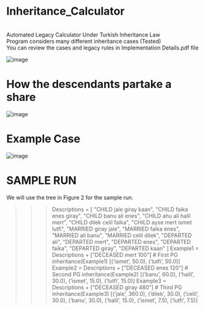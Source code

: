 # Inheritance_Calculator
<br />Automated Legacy Calculator Under Turkish Inheritance Law
<br />Program considers many different inheritance cases (Tested)
<br />You can review the cases and legacy rules in Implementation Details.pdf file 

![image](https://github.com/yalcinalp/Inheritance_Calculator/assets/95969634/927d49ad-09e9-4252-b6a3-497339e3d00d)

# How the descendants partake a share

![image](https://github.com/yalcinalp/Inheritance_Calculator/assets/95969634/0027ba0d-ceb9-4644-8869-b0f918711e16)

# Example Case

![image](https://github.com/yalcinalp/Inheritance_Calculator/assets/95969634/184630a7-c30c-4d10-a0c4-e75650df4bb3)

# SAMPLE RUN
We will use the tree in Figure 2 for the sample run.
>>> Descriptions = [
"CHILD jale giray kaan",
"CHILD faika enes giray",
"CHILD banu ali enes",
"CHILD ahu ali halil mert",
"CHILD dilek celil faika",
"CHILD ayse mert ismet lutfi",
"MARRIED giray jale",
"MARRIED faika enes",
"MARRIED ali banu",
"MARRIED celil dilek",
"DEPARTED ali",
"DEPARTED mert",
"DEPARTED enes",
"DEPARTED faika",
"DEPARTED giray",
"DEPARTED kaan"
]
>>> Example1 = Descriptions + ["DECEASED mert 100"] # First PG
>>> inheritance(Example1)
[(’ismet’, 50.0), (’lutfi’, 50.0)]
>>> Example2 = Descriptions + ["DECEASED enes 120"] # Second PG
>>> inheritance(Example2)
[(’banu’, 60.0), (’halil’, 30.0), (’ismet’, 15.0), (’lutfi’, 15.0)]
>>> Example3 = Descriptions + ["DECEASED giray 480"] # Third PG
>>> inheritance(Example3)
[(’jale’, 360.0), (’dilek’, 30.0), (’celil’, 30.0), (’banu’, 30.0),
(’halil’, 15.0), (’ismet’, 7.5), (’lutfi’, 7.5)]
